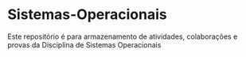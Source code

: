 # Sistemas-Operacionais
Este repositório é para armazenamento de atividades, colaborações e provas da Disciplina de Sistemas Operacionais
